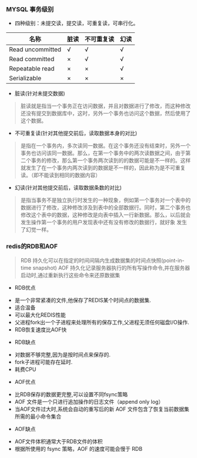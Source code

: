 ### MYSQL 事务级别
- 四种级别：未提交读，提交读，可重复读，可串行化。

 名称 | 脏读  |	不可重复读 |	幻读
-----|-----| ----|------
Read uncommitted|	√ |	√ |	√
Read committed  |	× |	√ |	√
Repeatable read |	× | × |	√
Serializable    |	× | × | ×

- 脏读(针对未提交数据)
  
> 脏读就是指当一个事务正在访问数据，并且对数据进行了修改，而这种修改还没有提交到数据库中，这时，另外一个事务也访问这个数据，然后使用了这个数据。

- 不可重复读(针对其他提交前后，读取数据本身的对比)
> 是指在一个事务内，多次读同一数据。在这个事务还没有结束时，另外一个事务也访问该同一数据。那么，在第一个事务中的两次读数据之间，由于第二个事务的修改，那么第一个事务两次读到的的数据可能是不一样的。这样就发生了在一个事务内两次读到的数据是不一样的，因此称为是不可重复读。（即不能读到相同的数据内容）

- 幻读(针对其他提交前后，读取数据条数的对比)
> 是指当事务不是独立执行时发生的一种现象，例如第一个事务对一个表中的数据进行了修改，这种修改涉及到表中的全部数据行。同时，第二个事务也修改这个表中的数据，这种修改是向表中插入一行新数据。那么，以后就会发生操作第一个事务的用户发现表中还有没有修改的数据行，就好象
  发生了幻觉一样。

### redis的RDB和AOF
> RDB 持久化可以在指定的时间间隔内生成数据集的时间点快照(point-in-time snapshot)
AOF 持久化记录服务器执行的所有写操作命令,并在服务器启动时,通过重新执行这些命令来还原数据集
* RDB优点
 - 是一个非常紧凑的文件,他保存了REDIS某个时间点的数据集.
 - 适合温备
 - 可以最大化REDIS性能
 - 父进程fork出一个子进程来处理所有的保存工作,父进程无须任何磁盘I/O操作.
 - RDB恢复速度比AOF快
 
* RDB缺点
 - 对数据不够完整,因为是按时间点来保存的.
 - fork子进程可能存在延时.
 - 耗费CPU
 
* AOF优点
 - 比RDB保存的数据更完整,可以设置不同fsync策略
 - AOF 文件是一个只进行追加操作的日志文件（append only log）
 - 当AOF文件过大时,系统会自动的重写后的新 AOF 文件包含了恢复当前数据集所需的最小命令集合

* AOF缺点
 - AOF文件体积通常大于RDB文件的体积
 - 根据所使用的 fsync 策略，AOF 的速度可能会慢于 RDB
  